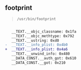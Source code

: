 ## footprint

> `/usr/bin/footprint`

```diff

   __TEXT.__objc_classname: 0x1fa
   __TEXT.__objc_methtype: 0x792
   __TEXT.__ustring: 0xd0
-  __TEXT.__info_plist: 0x4b0
+  __TEXT.__info_plist: 0x4a6
   __TEXT.__unwind_info: 0x480
   __DATA_CONST.__auth_got: 0x610
   __DATA_CONST.__got: 0x210

```
